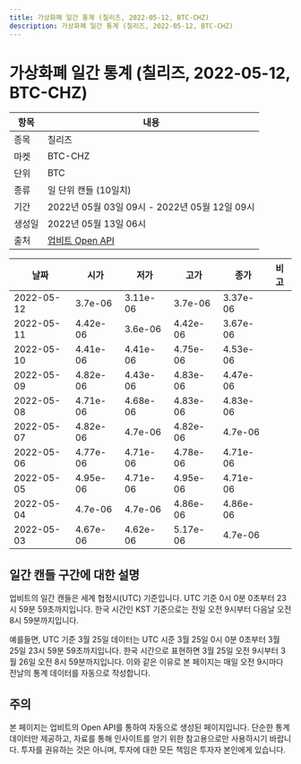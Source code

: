 ```yaml
---
title: 가상화폐 일간 통계 (칠리즈, 2022-05-12, BTC-CHZ)
description: 가상화폐 일간 통계 (칠리즈, 2022-05-12, BTC-CHZ)
---
```



가상화폐 일간 통계 (칠리즈, 2022-05-12, BTC-CHZ)
===

|항목|내용|
|--|--|
|종목|칠리즈|
|마켓|BTC-CHZ|
|단위|BTC|
|종류|일 단위 캔들 (10일치)|
|기간|2022년 05월 03일 09시 - 2022년 05월 12일 09시|
|생성일|2022년 05월 13일 06시|
|출처|[업비트 Open API](https://docs.upbit.com)|


|날짜|시가|저가|고가|종가|비고|
|--|--|--|--|--|--|
|2022-05-12|3.7e-06|3.11e-06|3.7e-06|3.37e-06|    |
|2022-05-11|4.42e-06|3.6e-06|4.42e-06|3.67e-06|    |
|2022-05-10|4.41e-06|4.41e-06|4.75e-06|4.53e-06|    |
|2022-05-09|4.82e-06|4.43e-06|4.83e-06|4.47e-06|    |
|2022-05-08|4.71e-06|4.68e-06|4.83e-06|4.83e-06|    |
|2022-05-07|4.82e-06|4.7e-06|4.82e-06|4.7e-06|    |
|2022-05-06|4.77e-06|4.71e-06|4.78e-06|4.71e-06|    |
|2022-05-05|4.95e-06|4.71e-06|4.95e-06|4.71e-06|    |
|2022-05-04|4.7e-06|4.7e-06|4.86e-06|4.86e-06|    |
|2022-05-03|4.67e-06|4.62e-06|5.17e-06|4.7e-06|    |


일간 캔들 구간에 대한 설명
---


업비트의 일간 캔들은 세계 협정시(UTC) 기준입니다. 
UTC 기준 0시 0분 0초부터 23시 59분 59초까지입니다. 
한국 시간인 KST 기준으로는 전일 오전 9시부터 다음날 오전 8시 59분까지입니다. 


예를들면, UTC 기준 3월 25일 데이터는 UTC 시준 3월 25일 0시 0분 0초부터 3월 25일 23시 59분 59초까지입니다. 
한국 시간으로 표현하면 3월 25일 오전 9시부터 3월 26일 오전 8시 59분까지입니다. 
이와 같은 이유로 본 페이지는 매일 오전 9시마다 전날의 통계 데이터를 자동으로 작성합니다. 


주의
---


본 페이지는 업비트의 Open API를 통하여 자동으로 생성된 페이지입니다. 
단순한 통계 데이터만 제공하고, 자료를 통해 인사이트를 얻기 위한 참고용으로만 사용하시기 바랍니다. 
투자를 권유하는 것은 아니며, 투자에 대한 모든 책임은 투자자 본인에게 있습니다. 
